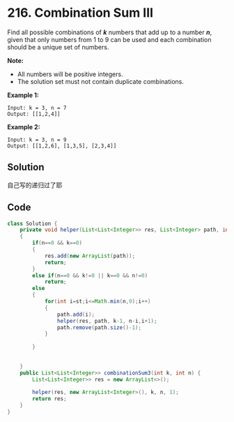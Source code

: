 # 216. Combination Sum III

Find all possible combinations of ***k*** numbers that add up to a number ***n***, given that only numbers from 1 to 9 can be used and each combination should be a unique set of numbers.

**Note:**

- All numbers will be positive integers.
- The solution set must not contain duplicate combinations.

**Example 1:**

```
Input: k = 3, n = 7
Output: [[1,2,4]]
```

**Example 2:**

```
Input: k = 3, n = 9
Output: [[1,2,6], [1,3,5], [2,3,4]]
```



## Solution

自己写的递归过了耶



## Code

```java
class Solution {
    private void helper(List<List<Integer>> res, List<Integer> path, int k, int n, int st)
    {
        if(n==0 && k==0)
        {
            res.add(new ArrayList(path));
            return;
        }
        else if(n==0 && k!=0 || k==0 && n!=0)
            return;
        else
        {
            for(int i=st;i<=Math.min(n,9);i++)
            {
                path.add(i);
                helper(res, path, k-1, n-i,i+1);
                path.remove(path.size()-1);
            }
                
        }
            
        
    }
    public List<List<Integer>> combinationSum3(int k, int n) {
        List<List<Integer>> res = new ArrayList<>();
        
        helper(res, new ArrayList<Integer>(), k, n, 1);
        return res;
    }
}
```

